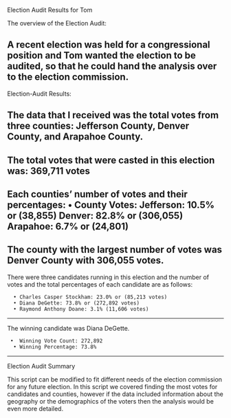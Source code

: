 Election Audit Results for Tom  

The overview of the Election Audit:

 A recent election was held for a congressional position and Tom wanted the election to be audited, so that he could hand the analysis over to the election commission.
-----------------------------------------------------------------------------------------------------------------------------
Election-Audit Results:

The data that I received was the total votes from three counties: Jefferson County, Denver County, and Arapahoe County. 
----------------------------------------------------------------------
 The total votes that were casted in this election was: 369,711 votes
----------------------------------------------------------------------
 Each counties’ number of votes and their percentages: 
    •	County Votes:
      Jefferson: 10.5% or (38,855)
       Denver: 82.8% or (306,055)
       Arapahoe: 6.7% or (24,801)
 ---------------------------------------------------------------------
  The county with the largest number of votes was Denver County with 306,055 votes.
-----------------------------------------------------------------------------------
 There were three candidates running in this election and the number of votes and the total percentages of each candidate are as follows:
      
      •	Charles Casper Stockham: 23.0% or (85,213 votes)
      •	Diana DeGette: 73.8% or (272,892 votes)
      •	Raymond Anthony Doane: 3.1% (11,606 votes)
 ----------------------------------------------------------------------------------  
   The winning candidate was Diana DeGette.
     
     •	Winning Vote Count: 272,892
      •	Winning Percentage: 73.8%
-----------------------------------------------------------------------------------
Election Audit Summary

This script can be modified to fit different needs of the election commission for any future election. In this script we covered finding the most votes for candidates and counties, however if the data included information about the geography or the demographics of the voters then the analysis would be even more detailed. 


